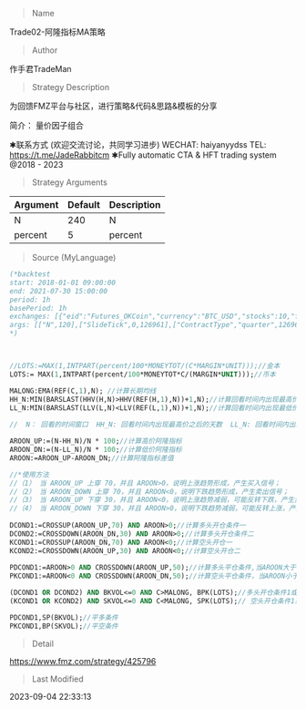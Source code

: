 
> Name

Trade02-阿隆指标MA策略

> Author

作手君TradeMan

> Strategy Description

为回馈FMZ平台与社区，进行策略&代码&思路&模板的分享

简介：
量价因子组合

✱联系方式 (欢迎交流讨论，共同学习进步)
WECHAT: haiyanyydss
TEL: https://t.me/JadeRabbitcm
✱Fully automatic CTA & HFT trading system @2018 - 2023

> Strategy Arguments



|Argument|Default|Description|
|----|----|----|
|N|240|N|
|percent|5|percent|


> Source (MyLanguage)

``` pascal
(*backtest
start: 2018-01-01 09:00:00
end: 2021-07-30 15:00:00
period: 1h
basePeriod: 1h
exchanges: [{"eid":"Futures_OKCoin","currency":"BTC_USD","stocks":10,"fee":[0.05,0.05]}]
args: [["N",120],["SlideTick",0,126961],["ContractType","quarter",126961]]
*)



//LOTS:=MAX(1,INTPART(percent/100*MONEYTOT/(C*MARGIN*UNIT)));//金本
LOTS:= MAX(1,INTPART(percent/100*MONEYTOT*C/(MARGIN*UNIT)));//币本

MALONG:EMA(REF(C,1),N); //计算长期均线
HH_N:MIN(BARSLAST(HHV(H,N)>HHV(REF(H,1),N))+1,N);//计算回看时间内出现最高价之后的天数
LL_N:MIN(BARSLAST(LLV(L,N)<LLV(REF(L,1),N))+1,N);//计算回看时间内出现最低价之后的天数
	
//	N： 回看的时间窗口  HH_N: 回看时间内出现最高价之后的天数  LL_N: 回看时间内出现最低价之后的天数

AROON_UP:=(N-HH_N)/N * 100;//计算高价阿隆指标
AROON_DN:=(N-LL_N)/N * 100;//计算低价阿隆指标
AROON:=AROON_UP-AROON_DN;//计算阿隆指标差值

//*使用方法
//（1） 当 AROON_UP 上穿 70，并且 AROON>0，说明上涨趋势形成，产生买入信号； 
//（2） 当 AROON_DOWN 上穿 70，并且 AROON<0，说明下跌趋势形成，产生卖出信号； 
//（3） 当 AROON_UP 下穿 30，并且 AROON<0，说明上涨趋势减弱，可能反转下跌，产生卖出信号； 
//（4） 当 AROON_DOWN 下穿 30，并且 AROON>0，说明下跌趋势减弱，可能反转上涨，产生买入信号。*/
	
DCOND1:=CROSSUP(AROON_UP,70) AND AROON>0;//计算多头开仓条件一
DCOND2:=CROSSDOWN(AROON_DN,30) AND AROON>0;//计算多头开仓条件二
KCOND1:=CROSSUP(AROON_DN,70) AND AROON<0;//计算空头开仓一
KCOND2:=CROSSDOWN(AROON_UP,30) AND AROON<0;//计算空头开仓二
	
PDCOND1:=AROON>0 AND CROSSDOWN(AROON_UP,50);//计算多头平仓条件,当AROON大于0且AROON_UP死叉50，平多；
PKCOND1:=AROON<0 AND CROSSDOWN(AROON_DN,50);//计算空头平仓条件，当AROON小于0且AROON_DN死叉50，平空；

(DCOND1 OR DCOND2) AND BKVOL<=0 AND C>MALONG, BPK(LOTS);//多头开仓条件1或者2满足， 同时没有多头持仓，价格大于长期均线，开多；
(KCOND1 OR KCOND2) AND SKVOL<=0 AND C<MALONG, SPK(LOTS);// 空头开仓条件1或者2满足，同时没有空头持仓，价格小于长期均线，开空；

PDCOND1,SP(BKVOL);//平多条件
PKCOND1,BP(SKVOL);//平空条件
```

> Detail

https://www.fmz.com/strategy/425796

> Last Modified

2023-09-04 22:33:13
